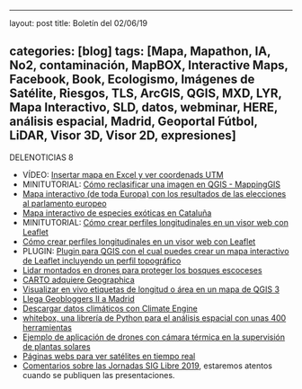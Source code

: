 
---
layout: post
title: Boletín del 02/06/19

categories: [blog]
tags: [Mapa, Mapathon, IA, No2, contaminación, MapBOX, Interactive Maps, Facebook, Book, Ecologismo, Imágenes de Satélite, Riesgos, TLS, ArcGIS, QGIS, MXD, LYR, Mapa Interactivo, SLD, datos, webminar, HERE, análisis espacial, Madrid, Geoportal Fútbol, LiDAR, Visor 3D, Visor 2D, expresiones] 
---

DELENOTICIAS 8

* VÍDEO: [Insertar mapa en Excel y ver coordenads UTM](https://twitter.com/geofumadas/status/1132770715659329537?s=09)
* MINITUTORIAL: [Cómo reclasificar una imagen en QGIS - MappingGIS]( https://mappinggis.com/2019/02/como-reclasificar-una-imagen-en-qgis/)
* [Mapa interactivo (de toda Europa) con los resultados de las elecciones al parlamento europeo](https://www.zeit.de/politik/ausland/2019-05/elections-in-europe-eu-countries-results-map-english)
* [Mapa interactivo de especies exóticas en Cataluña](https://natusfera.gbif.es/projects/especies-exotiques-de-catalunya)
* MINITUTORIAL: [Cómo crear perfiles longitudinales en un visor web con Leaflet](https://mappinggis.com/2019/05/como-crear-perfiles-longitudinales-en-un-visor-web-con-leaflet/)
* [Cómo crear perfiles longitudinales en un visor web con Leaflet](https://mappinggis.com/2019/05/como-crear-perfiles-longitudinales-en-un-visor-web-con-leaflet/)
* PLUGIN: [Plugin para QGIS con el cual puedes crear un mapa interactivo de Leaflet incluyendo un perfil topográfico](http://plugins.qgis.org/plugins/track_profile_2_web/)
* [Lidar montados en drones para proteger los bosques escoceses](https://www.bbc.com/news/uk-scotland-48380213)
* [CARTO adquiere Geographica](https://geographica.com/es/blog/geographica-carto-company/)
* [Visualizar en vivo etiquetas de longitud o área en un mapa de QGIS 3](http://feedproxy.google.com/~r/acolita/pdTW/~3/DsEJk4cL1Vw/)
* [Llega Geobloggers II a Madrid](http://www.gisandbeers.com/geobloggers-ii-madrid-encuentro-geo/)
* [Descargar datos climáticos con Climate Engine](http://www.gisandbeers.com/descargar-datos-climaticos-climate-engine/)
* [whitebox, una librería de Python para el análisis espacial con unas 400 herramientas](https://github.com/giswqs/whitebox)
* [Ejemplo de aplicación de drones con cámara térmica en la supervisión de plantas solares](https://www.mapsens.com/ejemplo-drones-termica-plantas-solares/)
* [Páginas webs para ver satélites en tiempo real](http://feedproxy.google.com/~r/WwwhatsNew/~3/NUPge7u5NaA/)
* [Comentarios sobre las Jornadas SIG Libre 2019](http://blog-idee.blogspot.com/2019/05/jornadas-sig-libre-2019.html), estaremos atentos cuando se publiquen las presentaciones.
